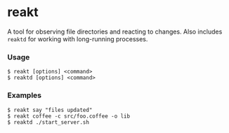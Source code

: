 # reakt

A tool for observing file directories and reacting to changes. Also includes `reaktd` for working with long-running processes.

### Usage

```
$ reakt [options] <command>
$ reaktd [options] <command>
```

### Examples
```
$ reakt say "files updated"
$ reakt coffee -c src/foo.coffee -o lib
$ reaktd ./start_server.sh
```

